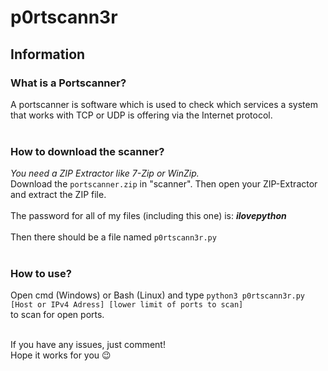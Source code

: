 # p0rtscann3r
## Information
### What is a Portscanner?
A portscanner is software which is used to check which services a system that works with TCP or UDP is offering via the Internet protocol.<br><br>
### How to download the scanner?
*You need a ZIP Extractor like 7-Zip or WinZip.*<br>
Download the `portscanner.zip` in "scanner". Then open your ZIP-Extractor and extract the ZIP file.<br><br>
The password for all of my files (including this one) is: _**ilovepython**_<br><br>
Then there should be a file named `p0rtscann3r.py`<br><br>
### How to use?
Open cmd (Windows) or Bash (Linux) and type `python3 p0rtscann3r.py [Host or IPv4 Adress] [lower limit of ports to scan]`<br> to scan for open ports.<br><br>

If you have any issues, just comment!<br>
Hope it works for you 😉
